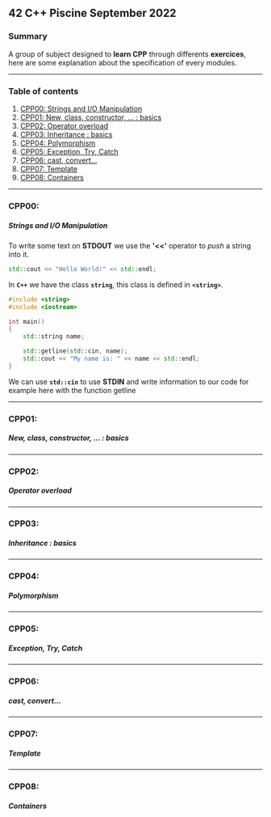 ## 42 C++ Piscine September 2022

### Summary

A group of subject designed to **learn CPP** through differents **exercices**, here are some explanation about the specification of every modules. 

___

### Table of contents

1. [CPP00: Strings and I/O Manipulation](#cpp00)
2. [CPP01: New, class, constructor, ... : basics](#cpp01)
3. [CPP02: Operator overload](#cpp02)
4. [CPP03: Inheritance : basics](#cpp03)
5. [CPP04: Polymorphism](#cpp04)
6. [CPP05: Exception, Try, Catch](#cpp05)
7. [CPP06: cast, convert...](#cpp06)
8. [CPP07: Template](#cpp07)
9. [CPP08: Containers](#cpp08)

___
### CPP00:
##### Strings and I/O Manipulation

To write some text on **STDOUT** we use the **'<<'** operator to _push_  a string into it.
```cpp
std::cout << "Hello World!" << std::endl;
```
In **`C++`** we have the class **`string`**, this class is defined in **`<string>`**.
```cpp
#include <string>
#include <iostream>

int	main()
{
	std::string name;

	std::getline(std::cin, name);
	std::cout << "My name is: " << name << std::endl;
}
```
We can use **`std::cin`** to use **STDIN** and write information to our code for example here with the function getline


___
### CPP01:
##### New, class, constructor, ... : basics

___
### CPP02:
##### Operator overload

___
### CPP03:
##### Inheritance : basics

___
### CPP04:
##### Polymorphism

___
### CPP05:
##### Exception, Try, Catch

___
### CPP06:
##### cast, convert...

___
### CPP07:
##### Template

___
### CPP08:
##### Containers



